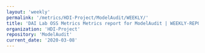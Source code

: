 ```yaml
---
layout: 'weekly'
permalink: '/metrics/HDI-Project/ModelAudit/WEEKLY/'
title: 'DAI Lab OSS Metrics Metrics report for ModelAudit | WEEKLY-REPORT-2020-03-08'
organization: 'HDI-Project'
repository: 'ModelAudit'
current_date: '2020-03-08'
---
```

